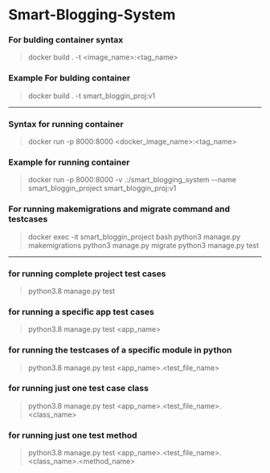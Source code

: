 # Smart-Blogging-System


### For bulding container syntax
> docker build . -t <image_name>:<tag_name>

### Example For bulding container 
> docker build . -t smart_bloggin_proj:v1 

---

### Syntax for running container
> docker run -p 8000:8000 <docker_image_name>:<tag_name>

### Example for running container
> docker run -p 8000:8000 -v .:/smart_blogging_system --name smart_bloggin_project smart_bloggin_proj:v1

### For running makemigrations and migrate command and testcases
> docker exec -it smart_bloggin_project bash
> python3 manage.py makemigrations
> python3 manage.py migrate
> python3 manage.py test

---

### for running complete project test cases
> python3.8 manage.py test

### for running a specific app test cases
> python3.8 manage.py test <app_name>

### for running the testcases of a specific module in python
> python3.8 manage.py test <app_name>.<test_file_name>

### for running just one test case class
> python3.8 manage.py test <app_name>.<test_file_name>.<class_name>

### for running just one test method
> python3.8 manage.py test <app_name>.<test_file_name>.<class_name>.<method_name>